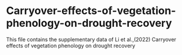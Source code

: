 # Carryover-effects-of-vegetation-phenology-on-drought-recovery

This file contains the supplementary data of Li et al.,(2022) Carryover effects of vegetation phenology on drought recovery

